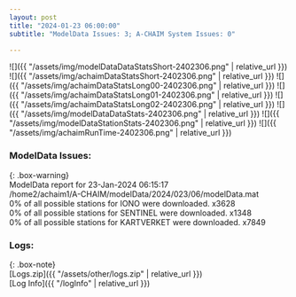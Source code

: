 ```yaml
---
layout: post
title: "2024-01-23 06:00:00"
subtitle: "ModelData Issues: 3; A-CHAIM System Issues: 0"

---
```


![]({{ "/assets/img/modelDataDataStatsShort-2402306.png" | relative_url }})
![]({{ "/assets/img/achaimDataStatsShort-2402306.png" | relative_url }})
![]({{ "/assets/img/achaimDataStatsLong00-2402306.png" | relative_url }})
![]({{ "/assets/img/achaimDataStatsLong01-2402306.png" | relative_url }})
![]({{ "/assets/img/achaimDataStatsLong02-2402306.png" | relative_url }})
![]({{ "/assets/img/modelDataDataStats-2402306.png" | relative_url }})
![]({{ "/assets/img/modelDataStationStats-2402306.png" | relative_url }})
![]({{ "/assets/img/achaimRunTime-2402306.png" | relative_url }})


### ModelData Issues:  
  
{: .box-warning}  
 ModelData report for 23-Jan-2024 06:15:17   
 /home2/achaim1/A-CHAIM/modelData/2024/023/06/modelData.mat   
 0% of all possible stations for IONO were downloaded. x3628   
 0% of all possible stations for SENTINEL were downloaded. x1348   
 0% of all possible stations for KARTVERKET were downloaded. x7849   
  


### Logs:  
  
{: .box-note}  
[Logs.zip]({{ "/assets/other/logs.zip" | relative_url }})  
[Log Info]({{ "/logInfo" | relative_url }})  
